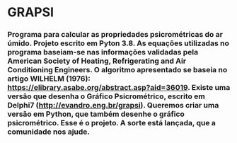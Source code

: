 # GRAPSI
### Programa para calcular as propriedades psicrométricas do ar úmido. Projeto escrito em Pyton 3.8. As equações utilizadas no programa baseiam-se nas informações validadas pela American Society of Heating, Refrigerating and Air Conditioning Engineers. O algoritmo apresentado se baseia no artigo WILHELM (1976): https://elibrary.asabe.org/abstract.asp?aid=36019. Existe uma versão que desenha o Gráfico Psicrométrico, escrito em Delphi7 (http://evandro.eng.br/grapsi).  Queremos criar uma versão em Python, que também desenhe o gráfico psicrométrico. Esse é o projeto. A sorte está lançada, que a comunidade nos ajude.
